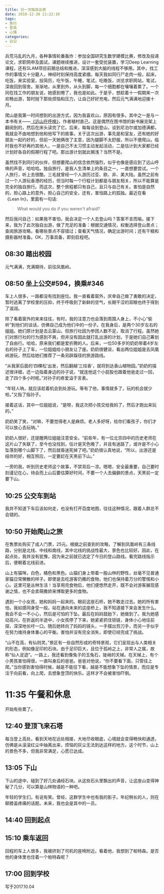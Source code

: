 ```yaml
---
title: 记一次独自出游
date: 2018-12-30 21:22:10
tags:
- 旅行
- 登高
- 心情
categories:
- 日记
---
```


兵荒马乱的九月，各种事情轮番轰炸：参加全国研究生数学建模比赛，修改及投递论文，求职网申及面试，课题继续推进，设计一套受扰装置，学习Deep Learning课程，还有SLAM项目前期总结和推进，深深感到大脑的线程不够用。其中，找工作的事情又十分磨人，神经时刻保持高度紧绷。每天我如同行尸走肉一般，起床，吃饭，来实验室，投简历，吃午饭，午睡，笔试，吃晚饭，浏览求职网站，笔试，深夜回到宿舍。渐渐地，从里到外，从头到脚，每一个细胞都在嚷嚷着累了。一个同在找工作的朋友说，她感到倦了，我也是如此。于是乎，想趁着十一假期来一次欢畅出游，暂时抛下那些烦恼和压力，让自己好好充电，然后元气满满地迎接十月。

爬山是我第一时间想到的出游方式，因为我喜欢山，原因有很多。其中之一是与一本书有关——[《远山在呼唤》](https://book.douban.com/subject/25960997/)，作者植村直己。这是偶然在图书馆的新书展览架上翻阅到的，然后在床头读完了它。后来，每每谈到登山，谈到尼泊尔或加德满都，我就会不由地想到他和他写下的故事。关于这次出游，事先是和室友，还有她的好朋友一起约好的，但前一天她俩改了主意，因为腿脚不太舒服，所以不便爬山。临时我也不好再约其他人，一是自己不太习惯主动发起活动，二是估计到大家都已经计划好各自的假期行程了吧。那出游计划就此搁浅？当然不是。

虽然找不到同行的伙伴，但想要爬山的信念依然强烈，似乎也像是感应到了远山呼唤的声音，哈哈哈。独自旅行，是我人生清单上的条目之一，一直想要尝试。一个人旅行，听上去很酷，三毛就曾经一个人游历过亚、欧、非、美大陆。虽然之前有过一个人游玩香港的经历，但当时每一个行程计划都是与朋友相关，所以不能算是完全的独自旅行。而这次，整个旅程都只有自己，且只与自己有关。害怕是自然的，担心路上的意外，担心自己的安全，还有，害怕路上的孤独。最近在看《Lean In》，里面有一句话:
>What would you do if you weren't afraid?

然后我问自己：如果我不害怕，我会决定一个人去登山吗？答案不言而喻。接下来，我为了此次独自出游，做了充足的准备：根据交通情况，权衡选择登山景点；查阅旅游攻略，看哪些景点不容错过；查看天气情况，确定出游时间；还有干粮和摄影器材准备。OK，万事具备，即刻启程吧。

## 08:30 踏出校园
元气满满，充满期待，前往凤凰岭。
## 08:50 坐上公交\#594，换乘\#346
车上人很多，一路都没有找到座位。我一直看着窗外，庆幸自己做了勇敢的决定，暂时逃离了学校里的压抑，终于呼吸到了新鲜的空气，长期干涩的双眼也终于得到了滋润。

除了看着窗外的来来往往，有时，我的注意力也会落到周围人身上，不小心“偷听”到他们的谈话，仿佛自己成为他们中的一份子。在我身后，是两个30岁左右的姐姐。她们原计划是去云蒙山，但旅行社因为参团人数不足，取消了行程。虽然她们对旅行社的行为感到不爽，但并没有因此就打乱出游的计划，于是她们自己筹划了自由行。哈哈，原来我们都是爱折腾的人。后来，一位50多岁的奶奶带着4岁左右的孙子上了车，一位姐姐给小朋友让了座。奶奶很健谈，看出两位姐姐是去凤凰岭游玩，然后给她们推荐了一条另辟蹊径的旅游路线。

“从我家后面的‘四棵松’出发，然后翻越‘三炷香’，就将到达香山植物园。”奶奶的描述很详细，还一边指着身边的孙子说，“就连他这个小屁股也跟着他爸走过一回，走了四个多小时呢。”对孙子的疼爱溢于言表。

“年轻人呐，就应该趁着机会到处游玩。等有了他，事情就多了，玩的机会就少啦。”又指了指孙子。

接着这话，其中一位姐姐说，“是呀，我这次把小孩交给我妈了，然后才跑出来玩的。”

奶奶笑了笑，“对嘛，不要觉得老人是麻烦。老人多好呀，给你们看孩子，你们才可以放心去玩呐。”

奶奶人很好，还提醒两位姐姐注意安全。“前些年，有一位北京四中的历史老师在这片山了失联了，至今也没找到，估计是天色晚了，并且有迷路了，或许是不小心坠落到哪个山脚下了，然后就昏迷死掉了吧。”奶奶很认真地说，“所以，出游还是结伴的好，相互照应，一定要赶在天黑前下山。”

一旁的我，听到历史老师这个故事，不禁背后一凉。嗯嗯，安全最重要，自己要时刻谨记在心，待会而上山后要估算好时间，不要一个人去偏僻的景点，天黑前一定要下山。

## 10:25 公交车到站
我并不知道下车后该如何走，也没有打开百度地图，往往这种情况，跟着人群总不会错的。

## 10:50 开始爬山之旅
在售票处购买了成人门票，25元。根据之前查到的攻略，了解到凤凰岭有三条线路，分别是北线、中线和南线，其中北线的挑战性最大，景色也比较好。因此，在起点处，我并没有犹豫，因为来之前就已选定了今日的登山路线。看完路线指示后，便朝着北线前进。

山上有猫咪，白色，橘色和黑色。山猫们身上带着一股山林的野性，丝毫不见普通家猫日常懒散的样子。即使是去吃游客仍撒的食物，他们也保持着万分的警惕和小心。这里可是丛林生活！当享用完食物后，他们便悠然走开，既不会对游客展现感谢之情，也不会卖萌撒娇来博取更多的食物。

遇到一个小女孩，她和妈妈一起来的。眼前这座石桥，她不敢走过去。她的所有害怕，我如感同身受一般。站在通向未来的这座桥上，我不知道接下来会发生什么。我会不会一不小心，然后是可怕的下坠。最后在妈妈鼓励下，她做到了。我为她感动高兴。在折返的半途中，小女孩停了下来，她紧紧抓住锁链，身体小心地往前探，深深地长吁一口。随后她转向了妈妈的镜头，一手摆出剪刀手，而另一手似乎在努力维持身体重心的平衡。害怕并没有完全消失，即使已经完成了挑战。

“山不在高，有仙则灵。”景区有一些自然形成的奇特景观，它们呈现出与人类相关的形态，例如像足印的石块。由于足印巨大，且位于孤岭之上，非常人之属，故称“仙人足迹”。一路上，我还看到像兔子的玉兔石，陡峭的天梯。在天梯上，有个小男孩害怕得很，一直叫身后的爸爸。爸爸对他说，“你不要看下面，只管往上爬。”当你感到害怕得时候，越是不能往下看，越是不能想象下坠的情景，而应是专注于向前看，向上爬，去想象登顶的快乐。这样才不会被害怕吓倒。
# 11:35 午餐和休息
开始有些累了。

## 12:40 登顶飞来石塔
每当登上高处，看到天地在远处相接，大地尽收眼底，心境就会变得畅快和通透，仿佛是从滚滚红尘中抽离出来，烦恼的灰尘无法到达这样的地方。这个时节，山上的景色不多，但我非常满足，心愿已达成。

## 13:05 下山
下山的途中，碰到了好几处诵经石块。从这些石头里飘出的声音，让这座山变得神秘了几分，可以算是山林物语的一种吧。

年轻的学生们，有说有笑。曾经，这群学生中也有我的影子。年纪稍长的人，则在聊膝盖疼痛的话题。未来，我也会是其中的一员。

## 14:40 回到起点

## 15:10 乘车返回
回程的车上人很多，我被挤到了司机的座椅附近。看着他，我想到了帕特森。是否他的身体里也住着一个帕特森呢？

## 17:00 回到学校

写于2017.10.04

